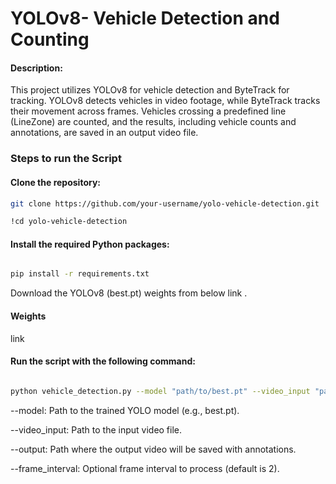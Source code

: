 
# YOLOv8- Vehicle Detection and Counting

#### Description:
This project utilizes YOLOv8 for vehicle detection and ByteTrack for tracking. YOLOv8 detects vehicles in video footage, while ByteTrack tracks their movement across frames. Vehicles crossing a predefined line (LineZone) are counted, and the results, including vehicle counts and annotations, are saved in an output video file.

### Steps to run the Script

#### Clone the repository:
``` bash 
git clone https://github.com/your-username/yolo-vehicle-detection.git

!cd yolo-vehicle-detection

```
#### Install the required Python packages:

``` bash

pip install -r requirements.txt

```
Download the YOLOv8 (best.pt) weights from below link .







#### Weights

link


#### Run the script with the following command:

``` bash

python vehicle_detection.py --model "path/to/best.pt" --video_input "path/to/video.mp4" --output "path/to/output.mp4" --frame_interval 2
```

--model: Path to the trained YOLO model (e.g., best.pt).

--video_input: Path to the input video file.

--output: Path where the output video will be saved with annotations.

--frame_interval: Optional frame interval to process (default is 2).

